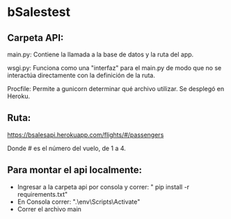 # bSalestest
## Carpeta API:

main.py: Contiene la llamada a la base de datos y la ruta del app.

wsgi.py: Funciona como una "interfaz" para el main.py de modo que no se interactúa directamente con la definición de la ruta.

Procfile: Permite a gunicorn determinar qué archivo utilizar. Se desplegó en Heroku.

## Ruta:

https://bsalesapi.herokuapp.com/flights/#/passengers

Donde # es el número del vuelo, de 1 a 4.

## Para montar el api localmente:
  
  - Ingresar a la carpeta api por consola y correr: " pip install -r requirements.txt"
  - En Consola correr: ".\env\Scripts\Activate"
  - Correr el archivo main
